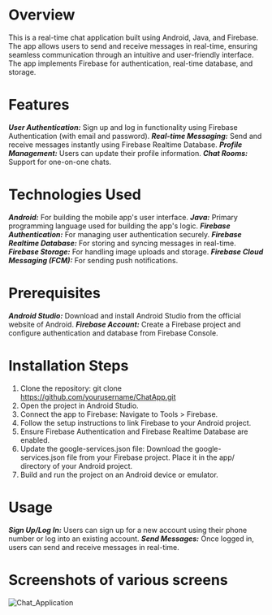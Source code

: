# Overview
This is a real-time chat application built using Android, Java, and Firebase. The app allows users to send and receive messages in real-time, ensuring seamless communication through an intuitive and user-friendly interface. The app implements Firebase for authentication, real-time database, and storage.

# Features
***User Authentication:*** Sign up and log in functionality using Firebase Authentication (with email and password).
***Real-time Messaging:*** Send and receive messages instantly using Firebase Realtime Database.
***Profile Management:*** Users can update their profile information.
***Chat Rooms:*** Support for one-on-one chats.

# Technologies Used
***Android:*** For building the mobile app's user interface.
***Java:*** Primary programming language used for building the app's logic.
***Firebase Authentication:*** For managing user authentication securely.
***Firebase Realtime Database:*** For storing and syncing messages in real-time.
***Firebase Storage:*** For handling image uploads and storage.
***Firebase Cloud Messaging (FCM):*** For sending push notifications.

# Prerequisites
***Android Studio:*** Download and install Android Studio from the official website of Android.
***Firebase Account:*** Create a Firebase project and configure authentication and database from Firebase Console.

# Installation Steps
1. Clone the repository:
   git clone https://github.com/yourusername/ChatApp.git
2. Open the project in Android Studio.
3. Connect the app to Firebase:
   Navigate to Tools > Firebase.
4. Follow the setup instructions to link Firebase to your Android project.
5. Ensure Firebase Authentication and Firebase Realtime Database are enabled.
6. Update the google-services.json file:
   Download the google-services.json file from your Firebase project.
   Place it in the app/ directory of your Android project.
7. Build and run the project on an Android device or emulator.

# Usage
***Sign Up/Log In:*** Users can sign up for a new account using their phone number or log into an existing account.
***Send Messages:*** Once logged in, users can send and receive messages in real-time.

# Screenshots of various screens
![Chat_Application](https://github.com/user-attachments/assets/19e63b47-690c-4455-a9f5-e5d0051968aa)
